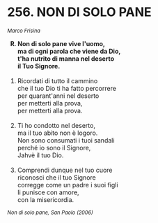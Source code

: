 # 256. NON DI SOLO PANE

<sub><i>Marco Frisina</i></sub>
<ol>
	<b><li type="A" value="18">Non di solo pane vive l'uomo,<br>
		ma di ogni parola che viene da Dio,<br>
		t'ha nutrito di manna nel deserto<br>
		il Tuo Signore.</li></b><br>
	<li value="1">Ricordati di tutto il cammino<br>
		che il tuo Dio ti ha fatto percorrere<br>
		per quarant'anni nel deserto<br>
		per metterti alla prova,<br>
		per metterti alla prova.</li><br>
	<li>Ti ho condotto nel deserto,<br>
		ma il tuo abito non è logoro.<br>
		Non sono consumati i tuoi sandali<br>
		perché io sono il Signore,<br>
		Jahvè il tuo Dio.</li><br>
	<li>Comprendi dunque nel tuo cuore<br>
		riconosci che il tuo Signore<br>
		corregge come un padre i suoi figli<br>
		li  punisce  con  amore,<br>
		con la misericordia.</li>
</ol>
<sub><i>Non di solo pane, San Paolo (2006)</i></sub>